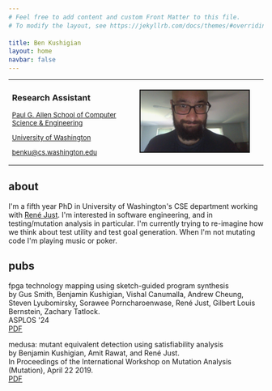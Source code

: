 ```yaml
---
# Feel free to add content and custom Front Matter to this file.
# To modify the layout, see https://jekyllrb.com/docs/themes/#overriding-theme-defaults

title: Ben Kushigian
layout: home
navbar: false
---
```

<style>
.heading-item {
  /* text-align: center; */
  font-size: 0.94em;
}
</style>

<!-- <hr size="0" noshade color="gray"> -->
  <table width="100%" border="0px" cellpadding="0px" cellspacing="0px" pad="0px">
  <td style="text-align: left" width="50%" border="0px" border-color="white">
  <h3> Research Assistant</h3>

  <p class="heading-item">
    <a href="https://www.cs.washington.edu/">Paul G. Allen School of Computer
    Science & Engineering<br/></a></p>

  <p class="heading-item">
    <a href="http://www.washington.edu/">
    University of Washington
    </a></p>

  <p class="heading-item">
    <a href="mailto: benku@cs.washington.edu">benku@cs.washington.edu
    </a>
  </p>
  </td>
  <td  border="0px">
    <img border="2px" src="/assets/img/me.jpg" width="90%">
  </td>
  </table>

<!-- <hr size="2" noshade color="gray"> -->

## about

I'm a fifth year PhD in University of Washington's CSE department working with
[René Just][rjust-site].  I'm interested in software engineering, and in
testing/mutation analysis in particular. I'm currently trying to re-imagine how
we think about test utility and test goal generation.  When I'm not mutating
code I'm playing music or poker.

## pubs

  <p><span class="pub-title">
  fpga technology mapping using sketch-guided program synthesis
  </span><br/>
  by Gus Smith, Benjamin Kushigian, Vishal Canumalla, Andrew Cheung, Steven
  Lyubomirsky, Sorawee Porncharoenwase, René Just, Gilbert Louis Bernstein,
  Zachary Tatlock.<br/>
  ASPLOS '24<br/>
  <a href="https://dl.acm.org/doi/pdf/10.1145/3620665.3640387">PDF</a>
  </p>
  <p><span class="pub-title">
  medusa: mutant equivalent detection using satisfiability analysis
  </span><br/>
  by Benjamin Kushigian, Amit Rawat, and René Just.<br/>
  In Proceedings of the International Workshop on Mutation Analysis (Mutation), April 22 2019.<br/>
  <a href="/assets/files/medusa_icst_2019.pdf">PDF</a>
  </p>


[rjust-site]:https://people.cs.umass.edu/~rjust/
